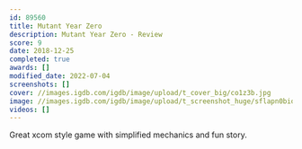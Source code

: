 ```yaml
---
id: 89560
title: Mutant Year Zero
description: Mutant Year Zero - Review
score: 9
date: 2018-12-25
completed: true
awards: []
modified_date: 2022-07-04
screenshots: []
cover: //images.igdb.com/igdb/image/upload/t_cover_big/co1z3b.jpg
image: //images.igdb.com/igdb/image/upload/t_screenshot_huge/sflapn0biorvzgvnlneq.jpg
videos: []
---
```

Great xcom style game with simplified mechanics and fun story.